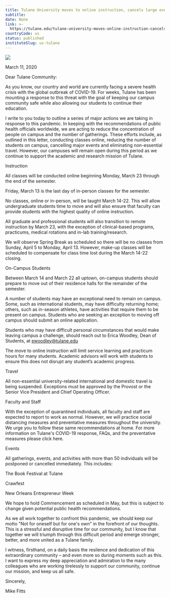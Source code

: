 ```yaml
---
title: Tulane University moves to online instruction, cancels large events
subtitle: 
date: None
link: >-
  https://tulane.edu/tulane-university-moves-online-instruction-cancels-large-events
countryCode: us
status: published
instituteSlug: us-tulane
---
```

![](https://tulane.edu/sites/all/themes/tulane/apple-touch-icon-120x120.png)

March 11, 2020

Dear Tulane Community:

As you know, our country and world are currently facing a severe health crisis with the global outbreak of COVID-19. For weeks, Tulane has been mounting a response to this threat with the goal of keeping our campus community safe while also allowing our students to continue their education.

I write to you today to outline a series of major actions we are taking in response to this pandemic. In keeping with the recommendations of public health officials worldwide, we are acting to reduce the concentration of people on campus and the number of gatherings. These efforts include, as outlined in this letter, conducting classes online, reducing the number of students on campus, cancelling major events and eliminating non-essential travel. However, our campuses will remain open during this period as we continue to support the academic and research mission of Tulane.

Instruction

All classes will be conducted online beginning Monday, March 23 through the end of the semester.

Friday, March 13 is the last day of in-person classes for the semester.

No classes, online or in-person, will be taught March 14-22. This will allow undergraduate students time to move and will also ensure that faculty can provide students with the highest quality of online instruction.

All graduate and professional students will also transition to remote instruction by March 23, with the exception of clinical-based programs, practicums, medical rotations and in-lab training/research.

We will observe Spring Break as scheduled so there will be no classes from Sunday, April 5 to Monday, April 13. However, make-up classes will be scheduled to compensate for class time lost during the March 14-22 closing.

On-Campus Students

Between March 14 and March 22 all uptown, on-campus students should prepare to move out of their residence halls for the remainder of the semester.

A number of students may have an exceptional need to remain on campus. Some, such as international students, may have difficulty returning home; others, such as in-season athletes, have activities that require them to be present on campus. Students who are seeking an exception to moving off campus should submit an online application.

Students who may have difficult personal circumstances that would make leaving campus a challenge, should reach out to Erica Woodley, Dean of Students, at ewoodley@tulane.edu

The move to online instruction will limit service learning and practicum hours for many students. Academic advisors will work with students to ensure this does not disrupt any student’s academic progress.

Travel

All non-essential university-related international and domestic travel is being suspended. Exceptions must be approved by the Provost or the Senior Vice President and Chief Operating Officer.

Faculty and Staff

With the exception of quarantined individuals, all faculty and staff are expected to report to work as normal. However, we will practice social distancing measures and preventative measures throughout the university. We urge you to follow these same recommendations at home. For more information on Tulane's COVID-19 response, FAQs, and the preventative measures please click here.

Events

All gatherings, events, and activities with more than 50 individuals will be postponed or cancelled immediately. This includes:

The Book Festival at Tulane

Crawfest

New Orleans Entrepreneur Week

We hope to hold Commencement as scheduled in May, but this is subject to change given potential public health recommendations.

As we all work together to confront this pandemic, we should keep our motto "Not for oneself but for one's own" in the forefront of our thoughts. This is a stressful and disruptive time for our community, but I know that together we will triumph through this difficult period and emerge stronger, better, and more united as a Tulane family.

I witness, firsthand, on a daily basis the resilence and dedication of this extraordinary community – and even more so during moments such as this. I want to express my deep appreciation and admiration to the many colleagues who are working tirelessly to support our community, continue our mission, and keep us all safe.

Sincerely,

Mike Fitts